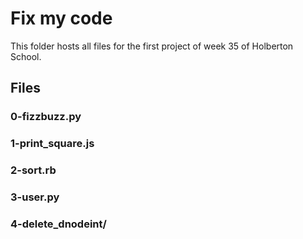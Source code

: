 # Fix my code

This folder hosts all files for the first project of week 35 of Holberton School.

## Files
### 0-fizzbuzz.py
### 1-print_square.js
### 2-sort.rb
### 3-user.py
### 4-delete_dnodeint/

